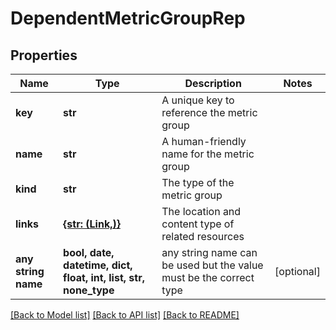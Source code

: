 # DependentMetricGroupRep


## Properties
Name | Type | Description | Notes
------------ | ------------- | ------------- | -------------
**key** | **str** | A unique key to reference the metric group | 
**name** | **str** | A human-friendly name for the metric group | 
**kind** | **str** | The type of the metric group | 
**links** | [**{str: (Link,)}**](Link.md) | The location and content type of related resources | 
**any string name** | **bool, date, datetime, dict, float, int, list, str, none_type** | any string name can be used but the value must be the correct type | [optional]

[[Back to Model list]](../README.md#documentation-for-models) [[Back to API list]](../README.md#documentation-for-api-endpoints) [[Back to README]](../README.md)


